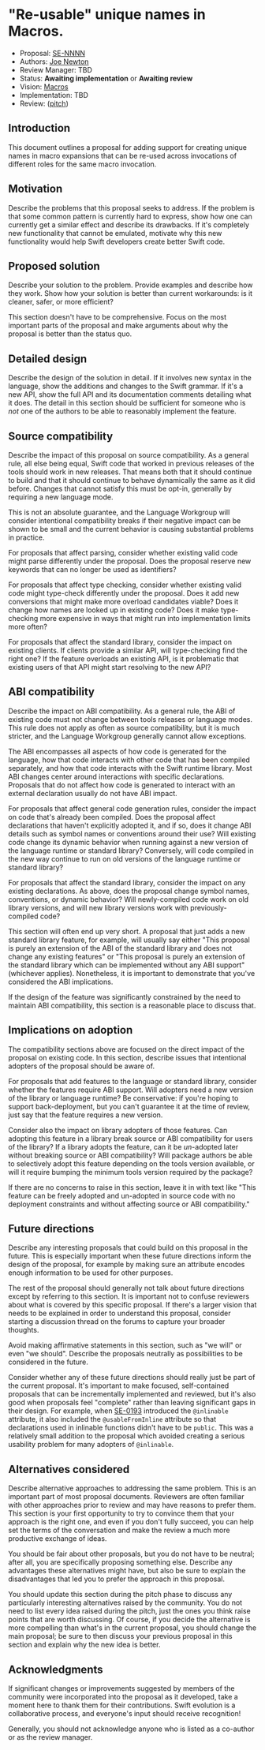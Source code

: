# "Re-usable" unique names in Macros.

* Proposal: [SE-NNNN](nnnn-reusable-unique-names-in-macros.md)
* Authors: [Joe Newton](https://github.com/SomeRandomiOSDev)
* Review Manager: TBD
* Status: **Awaiting implementation** or **Awaiting review**
* Vision: [Macros](https://github.com/apple/swift-evolution/blob/main/visions/macros.md)
* Implementation: TBD
* Review: ([pitch](https://forums.swift.org/...))

## Introduction

This document outlines a proposal for adding support for creating unique names in macro expansions that can be re-used across invocations of different roles for the same macro invocation.

## Motivation

Describe the problems that this proposal seeks to address. If the
problem is that some common pattern is currently hard to express, show
how one can currently get a similar effect and describe its
drawbacks. If it's completely new functionality that cannot be
emulated, motivate why this new functionality would help Swift
developers create better Swift code.

## Proposed solution

Describe your solution to the problem. Provide examples and describe
how they work. Show how your solution is better than current
workarounds: is it cleaner, safer, or more efficient?

This section doesn't have to be comprehensive.  Focus on the most
important parts of the proposal and make arguments about why the
proposal is better than the status quo.

## Detailed design

Describe the design of the solution in detail. If it involves new
syntax in the language, show the additions and changes to the Swift
grammar. If it's a new API, show the full API and its documentation
comments detailing what it does. The detail in this section should be
sufficient for someone who is *not* one of the authors to be able to
reasonably implement the feature.

## Source compatibility

Describe the impact of this proposal on source compatibility.  As a
general rule, all else being equal, Swift code that worked in previous
releases of the tools should work in new releases.  That means both that
it should continue to build and that it should continue to behave
dynamically the same as it did before.  Changes that cannot satisfy
this must be opt-in, generally by requiring a new language mode.

This is not an absolute guarantee, and the Language Workgroup will
consider intentional compatibility breaks if their negative impact
can be shown to be small and the current behavior is causing
substantial problems in practice.

For proposals that affect parsing, consider whether existing valid
code might parse differently under the proposal.  Does the proposal
reserve new keywords that can no longer be used as identifiers?

For proposals that affect type checking, consider whether existing valid
code might type-check differently under the proposal.  Does it add new
conversions that might make more overload candidates viable?  Does it
change how names are looked up in existing code?  Does it make
type-checking more expensive in ways that might run into implementation
limits more often?

For proposals that affect the standard library, consider the impact on
existing clients.  If clients provide a similar API, will type-checking
find the right one?  If the feature overloads an existing API, is it
problematic that existing users of that API might start resolving to
the new API?

## ABI compatibility

Describe the impact on ABI compatibility.  As a general rule, the ABI
of existing code must not change between tools releases or language
modes.  This rule does not apply as often as source compatibility, but
it is much stricter, and the Language Workgroup generally cannot allow
exceptions.

The ABI encompasses all aspects of how code is generated for the
language, how that code interacts with other code that has been
compiled separately, and how that code interacts with the Swift
runtime library.  Most ABI changes center around interactions with
specific declarations.  Proposals that do not affect how code is
generated to interact with an external declaration usually do not
have ABI impact.

For proposals that affect general code generation rules, consider
the impact on code that's already been compiled.  Does the proposal
affect declarations that haven't explicitly adopted it, and if so,
does it change ABI details such as symbol names or conventions
around their use?  Will existing code change its dynamic behavior
when running against a new version of the language runtime or
standard library?  Conversely, will code compiled in the new way
continue to run on old versions of the language runtime or standard
library?

For proposals that affect the standard library, consider the impact
on any existing declarations.  As above, does the proposal change symbol
names, conventions, or dynamic behavior?  Will newly-compiled code work
on old library versions, and will new library versions work with
previously-compiled code?

This section will often end up very short.  A proposal that just
adds a new standard library feature, for example, will usually
say either "This proposal is purely an extension of the ABI of the
standard library and does not change any existing features" or
"This proposal is purely an extension of the standard library which
can be implemented without any ABI support" (whichever applies).
Nonetheless, it is important to demonstrate that you've considered
the ABI implications.

If the design of the feature was significantly constrained by
the need to maintain ABI compatibility, this section is a reasonable
place to discuss that.

## Implications on adoption

The compatibility sections above are focused on the direct impact
of the proposal on existing code.  In this section, describe issues
that intentional adopters of the proposal should be aware of.

For proposals that add features to the language or standard library,
consider whether the features require ABI support.  Will adopters need
a new version of the library or language runtime?  Be conservative: if
you're hoping to support back-deployment, but you can't guarantee it
at the time of review, just say that the feature requires a new
version.

Consider also the impact on library adopters of those features.  Can
adopting this feature in a library break source or ABI compatibility
for users of the library?  If a library adopts the feature, can it
be *un*-adopted later without breaking source or ABI compatibility?
Will package authors be able to selectively adopt this feature depending
on the tools version available, or will it require bumping the minimum
tools version required by the package?

If there are no concerns to raise in this section, leave it in with
text like "This feature can be freely adopted and un-adopted in source
code with no deployment constraints and without affecting source or ABI
compatibility."

## Future directions

Describe any interesting proposals that could build on this proposal
in the future.  This is especially important when these future
directions inform the design of the proposal, for example by making
sure an attribute encodes enough information to be used for other
purposes.

The rest of the proposal should generally not talk about future
directions except by referring to this section.  It is important
not to confuse reviewers about what is covered by this specific
proposal.  If there's a larger vision that needs to be explained
in order to understand this proposal, consider starting a discussion
thread on the forums to capture your broader thoughts.

Avoid making affirmative statements in this section, such as "we
will" or even "we should".  Describe the proposals neutrally as
possibilities to be considered in the future.

Consider whether any of these future directions should really just
be part of the current proposal.  It's important to make focused,
self-contained proposals that can be incrementally implemented and
reviewed, but it's also good when proposals feel "complete" rather
than leaving significant gaps in their design.  For example, when
[SE-0193](https://github.com/apple/swift-evolution/blob/main/proposals/0193-cross-module-inlining-and-specialization.md)
introduced the `@inlinable` attribute, it also included the
`@usableFromInline` attribute so that declarations used in inlinable
functions didn't have to be `public`.  This was a relatively small
addition to the proposal which avoided creating a serious usability
problem for many adopters of `@inlinable`.

## Alternatives considered

Describe alternative approaches to addressing the same problem.
This is an important part of most proposal documents.  Reviewers
are often familiar with other approaches prior to review and may
have reasons to prefer them.  This section is your first opportunity
to try to convince them that your approach is the right one, and
even if you don't fully succeed, you can help set the terms of the
conversation and make the review a much more productive exchange
of ideas.

You should be fair about other proposals, but you do not have to
be neutral; after all, you are specifically proposing something
else.  Describe any advantages these alternatives might have, but
also be sure to explain the disadvantages that led you to prefer
the approach in this proposal.

You should update this section during the pitch phase to discuss
any particularly interesting alternatives raised by the community.
You do not need to list every idea raised during the pitch, just
the ones you think raise points that are worth discussing.  Of course,
if you decide the alternative is more compelling than what's in
the current proposal, you should change the main proposal; be sure
to then discuss your previous proposal in this section and explain
why the new idea is better.

## Acknowledgments

If significant changes or improvements suggested by members of the 
community were incorporated into the proposal as it developed, take a
moment here to thank them for their contributions. Swift evolution is a 
collaborative process, and everyone's input should receive recognition!

Generally, you should not acknowledge anyone who is listed as a
co-author or as the review manager.
